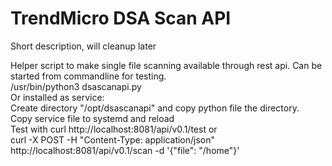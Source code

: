# TrendMicro DSA Scan API  

Short description, will cleanup later

Helper script to make single file scanning available through rest api. 
Can be started from commandline for testing.  
/usr/bin/python3 dsascanapi.py  
Or installed as service:  
Create directory "/opt/dsascanapi" and copy python file the directory.  
Copy service file to systemd and reload  
Test with curl http://localhost:8081/api/v0.1/test or  
curl -X POST -H "Content-Type: application/json" http://localhost:8081/api/v0.1/scan -d '{"file": "/home"}'  
